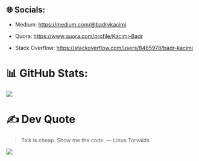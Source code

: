 ## 🌐 Socials:
  
- Medium: https://medium.com/@badrvkacimi
  
- Quora: https://www.quora.com/profile/Kacimi-Badr

- Stack Overflow: https://stackoverflow.com/users/8465978/badr-kacimi


# 📊 GitHub Stats:
![](https://github-readme-streak-stats.herokuapp.com/?user=badrkacimi&theme=swift&hide_border=true)

# ✍️ Dev Quote
> Talk is cheap. Show me the code. ― Linus Torvalds

[![](https://visitcount.itsvg.in/api?id=badrkacimi&icon=0&color=9)](https://visitcount.itsvg.in)
